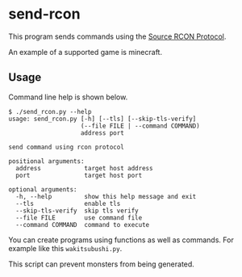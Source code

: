 # send-rcon
This program sends commands using the [Source RCON Protocol](https://developer.valvesoftware.com/wiki/Source_RCON_Protocol).

An example of a supported game is minecraft.

## Usage
Command line help is shown below.
```
$ ./send_rcon.py --help
usage: send_rcon.py [-h] [--tls] [--skip-tls-verify]
                    (--file FILE | --command COMMAND)
                    address port

send command using rcon protocol

positional arguments:
  address            target host address
  port               target host port

optional arguments:
  -h, --help         show this help message and exit
  --tls              enable tls
  --skip-tls-verify  skip tls verify
  --file FILE        use command file
  --command COMMAND  command to execute
```

You can create programs using functions as well as commands. For example like this `wakitsubushi.py`.

This script can prevent monsters from being generated.

